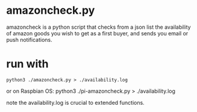 # amazoncheck.py
amazoncheck is a python script that checks from a json list the availability of amazon goods you wish to get as a first buyer, and sends you email or push notifications.
# run with
    python3 ./amazoncheck.py > ./availability.log
or on Raspbian OS:
    python3 ./pi-amazoncheck.py > ./availability.log

note the availability.log is crucial to extended functions.
